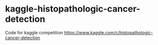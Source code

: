 # kaggle-histopathologic-cancer-detection
Code for kaggle competition https://www.kaggle.com/c/histopathologic-cancer-detection
